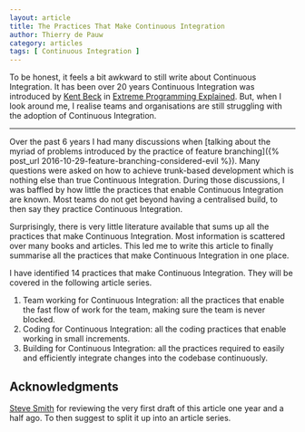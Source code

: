 ```yaml
---
layout: article
title: The Practices That Make Continuous Integration
author: Thierry de Pauw
category: articles
tags: [ Continuous Integration ]
---
```


To be honest, it feels a bit awkward to still write about Continuous Integration. It has been over 20 years Continuous Integration was introduced by [Kent Beck](https://twitter.com/KentBeck) in [Extreme Programming Explained](https://www.goodreads.com/book/show/67833.Extreme_Programming_Explained). But, when I look around me, I realise teams and organisations are still struggling with the adoption of Continuous Integration.

---

Over the past 6 years I had many discussions when [talking about the myriad of problems introduced by the practice of feature branching]({% post_url 2016-10-29-feature-branching-considered-evil %}). Many questions were asked on how to achieve trunk-based development which is nothing else than true Continuous Integration. During those discussions, I was baffled by how little the practices that enable Continuous Integration are known. Most teams do not get beyond having a centralised build, to then say they practice Continuous Integration.

Surprisingly, there is very little literature available that sums up all the practices that make Continuous Integration. Most information is scattered over many books and articles. This led me to write this article to finally summarise all the practices that make Continuous Integration in one place.

I have identified 14 practices that make Continuous Integration. They will be covered in the following article series.

1. Team working for Continuous Integration: all the practices that enable the fast flow of work for the team, making sure the team is never blocked.
2. Coding for Continuous Integration: all the coding practices that enable working in small increments.
3. Building for Continuous Integration: all the practices required to easily and efficiently integrate changes into the codebase continuously.

## Acknowledgments

[Steve Smith](https://twitter.com/SteveSmith_Tech) for reviewing the very first draft of this article one year and a half ago. To then suggest to split it up into an article series.
